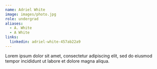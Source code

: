 ```yaml
---
name: Adriel White
image: images/photo.jpg
role: undergrad
aliases:
  - A. White
  - A White
links:
  linkedin: adriel-white-457ab22a9
---
```


Lorem ipsum dolor sit amet, consectetur adipiscing elit, sed do eiusmod tempor incididunt ut labore et dolore magna aliqua.
